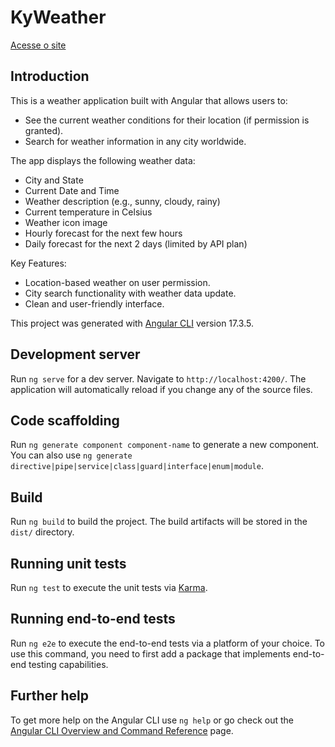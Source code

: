 # KyWeather

[Acesse o site](https://marcosxrp.github.io/weather-app/)

## Introduction

This is a weather application built with Angular that allows users to:

* See the current weather conditions for their location (if permission is granted).
* Search for weather information in any city worldwide.

The app displays the following weather data:

* City and State
* Current Date and Time
* Weather description (e.g., sunny, cloudy, rainy)
* Current temperature in Celsius
* Weather icon image
* Hourly forecast for the next few hours
* Daily forecast for the next 2 days (limited by API plan)

Key Features:

* Location-based weather on user permission.
* City search functionality with weather data update.
* Clean and user-friendly interface.

This project was generated with [Angular CLI](https://github.com/angular/angular-cli) version 17.3.5.

## Development server

Run `ng serve` for a dev server. Navigate to `http://localhost:4200/`. The application will automatically reload if you change any of the source files.

## Code scaffolding

Run `ng generate component component-name` to generate a new component. You can also use `ng generate directive|pipe|service|class|guard|interface|enum|module`.

## Build

Run `ng build` to build the project. The build artifacts will be stored in the `dist/` directory.

## Running unit tests

Run `ng test` to execute the unit tests via [Karma](https://karma-runner.github.io).

## Running end-to-end tests

Run `ng e2e` to execute the end-to-end tests via a platform of your choice. To use this command, you need to first add a package that implements end-to-end testing capabilities.

## Further help

To get more help on the Angular CLI use `ng help` or go check out the [Angular CLI Overview and Command Reference](https://angular.io/cli) page.
